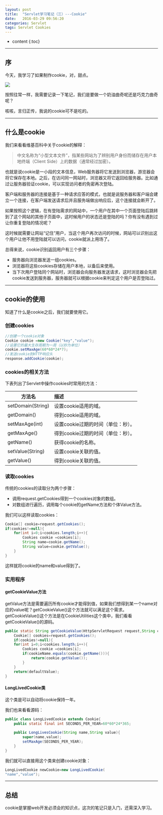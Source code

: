 ```yaml
---
layout: post
title:  "Servlet学习笔记（三）---Cookie"
date:   2016-03-29 09:56:20
categories: Servlet
tags: Servlet Cookies
---
```


* content
{:toc}

----------

## 序

今天，我学习了如果制作cookie，对，甜点。

![](http://i.imgur.com/BigLwhy.png)

按照往常一样，我需要记录一下笔记，我们是要做一个奶油曲奇呢还是巧克力曲奇呢？

咳咳，言归正传，我说的cookie可不是吃的。

----------

## 什么是cookie

我们来看看维基百科中关于cookie的解释：

>中文名称为“小型文本文件”，指某些网站为了辨别用户身份而储存在用户本地终端（Client Side）上的数据（通常经过加密）。

也就是说cookie是一小段的文本信息，Web服务器将它发送到浏览器，游览器会将它保存在本地。之后，在访问同一网站时，浏览器又将它返回给服务器。比如通过让服务器验证cookie，可以实现访问者的免密再次登陆。

客户端和服务器的连接是基于一种请求应答的模式，也就是说服务器和客户端会建立一个连接，在客户端发送请求后并且服务端做出响应后，这个连接就会断开了。

如果按照这个逻辑，在有登陆需求的网站中，一个用户在其中一个页面登陆后跳转到了这个网站的其他子页面中，这时候用户的状态还是登陆的吗？你有没有遇到过让你重复登陆的情况呢？

这时候就需要让网站“记住”用户，当这个用户再次访问的时候，网站可以识别出这个用户让他不用登陆就可以访问，cookie就派上用场了。

总得来说，cookie识别返回用户有三个步骤：

- 服务器向浏览器发送一组cookies。
- 浏览器将这些cookies存储在用户本地，以备后来使用。
- 当下次用户登陆同个网站时，浏览器会向服务器发送请求，这时浏览器会先把cookie发送到服务器，服务器就可以根据cookie来判定这个用户是否登陆过。

----------

## cookie的使用

知道了什么是cookie之后，我们就要使用它。

### 创建cookies

```java
//创建一个cookie对象
Cookie cookie =new Cookie("key","value");
//设置它的最大生存周期为一周（以秒为单位）
cookie.setMaxAge(60*60*24*7);
//发送cookie到HTTP响应头
response.addCookie(cookie);
```

### cookies的相关方法

下表列出了Servlet中操作cookies时常用的方法：

|方法名|描述|
|---|:---|
|setDomain(String)|设置cookie适用的域。|
|getDomain()|得到cookie适用的域。|
|setMaxAge(int)|设置cookie过期的时间（单位：秒）。|
|getMaxAge()|得到cookie过期的时间（单位：秒）。|
|getName()|获得cookie的名称。|
|setValue(String)|设置cookie关联的值。|
|getValue()|得到cookie关联的值。|

### 读取cookies

传统的cookies的读取分为两个步骤：

- 调用request.getCookies得到一个cookies对象的数组。
- 对数组进行遍历，调用每个cookie的getName方法和个体Value方法。

我们可以这样读取cookies：

```java
Cookie[] cookie=request.getCookies();
if(cookies!=null){
	for(int i=0;i<cookies.length;i++){
		Cookies cookie =cookies[i];
		String name=cookie.getName();
		String value=cookie.getValue();
	}
}
```

这样就将cookie的name和value得到了。

### 实用程序

#### getCookieValue方法

getValue方法是需要遍历所有cookie才能得到值，如果我们想得到某一个name对应的value呢？getCookieValue()这个方法就可以满足这个需求。getCookieValue()这个方法是在CookieUtilities这个类中，我们看看getCookieValue()的源码。

```java
public static String getCookieValue(HttpServletRequest request,String cookieName,String defaultValue){
	Cookie[] cookies=request.getCookies();
	if(cookies!=null){
	for(int i=0;i<cookies.length;i++){
		Cookies cookie =cookies[i];
		if(cookieName.equals(cookie.getName())){
			return(cookie.getValue());
		}
	}
	return(defaultValue);
}
```

#### LongLivedCookie类

这个类是可以自动将cookie保持一年。

我们也来看看源码：

```java
public class LongLivedCookie extends Cookie{
	public static final int SECONDS_PER_YEAR=60*60*24*365;
	
	public LongLivesCookie(String name,String value){
		super(name,value);
		setMaxAge(SECONDS_PER_YEAR);
	}
}
```

我们就可以直接用这个类来创建cookie对象：

```java
LongLivedCookie newCookie=new LongLivedCookie(
"name","value");
```

----------

## 总结

cookie是掌握web开发必须会的知识点，这次的笔记只是入门，还需深入学习。